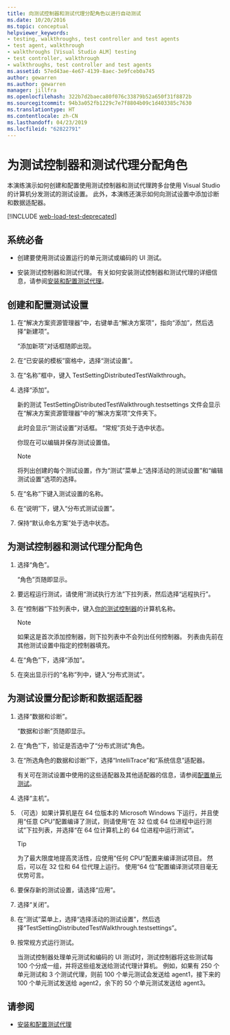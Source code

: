 ```yaml
---
title: 向测试控制器和测试代理分配角色以进行自动测试
ms.date: 10/20/2016
ms.topic: conceptual
helpviewer_keywords:
- testing, walkthroughs, test controller and test agents
- test agent, walkthrough
- walkthroughs [Visual Studio ALM] testing
- test controller, walkthrough
- walkthroughs, test controller and test agents
ms.assetid: 57ed43ae-4e67-4139-8aec-3e9fceb0a745
author: gewarren
ms.author: gewarren
manager: jillfra
ms.openlocfilehash: 322b7d2baeca80f076c33879b52a650f31f8872b
ms.sourcegitcommit: 94b3a052fb1229c7e7f8804b09c1d403385c7630
ms.translationtype: HT
ms.contentlocale: zh-CN
ms.lasthandoff: 04/23/2019
ms.locfileid: "62822791"
---
```

# <a name="assign-roles-to-a-test-controller-and-test-agent"></a>为测试控制器和测试代理分配角色

本演练演示如何创建和配置使用测试控制器和测试代理跨多台使用 Visual Studio 的计算机分发测试的测试设置。 此外，本演练还演示如何向测试设置中添加诊断和数据适配器。

[!INCLUDE [web-load-test-deprecated](includes/web-load-test-deprecated.md)]

## <a name="prerequisites"></a>系统必备

- 创建要使用测试设置运行的单元测试或编码的 UI 测试。

- 安装测试控制器和测试代理。 有关如何安装测试控制器和测试代理的详细信息，请参阅[安装和配置测试代理](../test/lab-management/install-configure-test-agents.md)。

## <a name="to-create-and-configure-a-test-setting"></a>创建和配置测试设置

1. 在“解决方案资源管理器”中，右键单击“解决方案项”，指向“添加”，然后选择“新建项”。

     “添加新项”对话框随即出现。

2. 在“已安装的模板”窗格中，选择“测试设置”。

3. 在“名称”框中，键入 TestSettingDistributedTestWalkthrough。

4. 选择“添加”。

     新的测试 TestSettingDistributedTestWalkthrough.testsettings 文件会显示在“解决方案资源管理器”中的“解决方案项”文件夹下。

     此时会显示“测试设置”对话框。 “常规”页处于选中状态。

     你现在可以编辑并保存测试设置值。

    > [!NOTE]
    > 将列出创建的每个测试设置，作为“测试”菜单上“选择活动的测试设置”和“编辑测试设置”选项的选择。

5. 在“名称”下键入测试设置的名称。

6. 在“说明”下，键入“分布式测试设置”。

7. 保持“默认命名方案”处于选中状态。

## <a name="to-assign-roles-to-a-test-controller-and-test-agents"></a>为测试控制器和测试代理分配角色

1. 选择“角色”。

     “角色”页随即显示。

2. 要远程运行测试，请使用“测试执行方法”下拉列表，然后选择“远程执行”。

3. 在“控制器”下拉列表中，键入[你的测试控制器](../test/lab-management/install-configure-test-agents.md)的计算机名称。

    > [!NOTE]
    > 如果这是首次添加控制器，则下拉列表中不会列出任何控制器。 列表由先前在其他测试设置中指定的控制器填充。

4. 在“角色”下，选择“添加”。

5. 在突出显示行的“名称”列中，键入“分布式测试”。

## <a name="to-assign-a-diagnostic-and-data-adapter-to-your-test-setting"></a>为测试设置分配诊断和数据适配器

1. 选择“数据和诊断”。

     “数据和诊断”页随即显示。

2. 在“角色”下，验证是否选中了“分布式测试”角色。

3. 在“所选角色的数据和诊断”下，选择“IntelliTrace”和“系统信息”适配器。

     有关可在测试设置中使用的这些适配器及其他适配器的信息，请参阅[配置单元测试](../test/configure-unit-tests-by-using-a-dot-runsettings-file.md)。

4. 选择“主机”。

5. （可选）如果计算机是在 64 位版本的 Microsoft Windows 下运行，并且使用“任意 CPU”配置编译了测试，则请使用“在 32 位或 64 位进程中运行测试”下拉列表，并选择“在 64 位计算机上的 64 位进程中运行测试”。

    > [!TIP]
    > 为了最大限度地提高灵活性，应使用“任何 CPU”配置来编译测试项目。 然后，可以在 32 位和 64 位代理上运行。 使用“64 位”配置编译测试项目毫无优势可言。

6. 要保存新的测试设置，请选择“应用”。

7. 选择“关闭”。

8. 在“测试”菜单上，选择“选择活动的测试设置”，然后选择“TestSettingDistributedTestWalkthrough.testsettings”。

9. 按常规方式运行测试。

     当测试控制器处理单元测试和编码的 UI 测试时，测试控制器将这些测试每 100 个分成一组，并将这些组发送给测试代理计算机。 例如，如果有 250 个单元测试和 3 个测试代理，则前 100 个单元测试会发送给 agent1，接下来的 100 个单元测试发送给 agent2，余下的 50 个单元测试发送给 agent3。

## <a name="see-also"></a>请参阅

- [安装和配置测试代理](../test/lab-management/install-configure-test-agents.md)